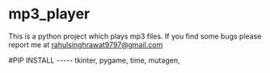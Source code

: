 # mp3_player
This is a python project which plays mp3 files. If you find some bugs please report me at rahulsinghrawat9797@gmail.com

#PIP INSTALL -----
tkinter,
pygame,
time,
mutagen,
